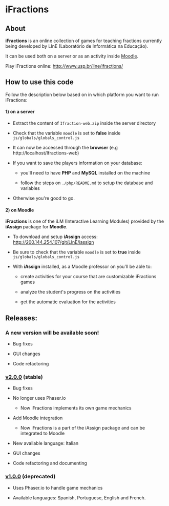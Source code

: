 # iFractions

## About

**iFractions** is an online collection of games for teaching fractions currently being developed by LInE (Laboratório de Informática na Educação).

It can be used both on a server or as an activity inside [Moodle](https://moodle.org/).

Play iFractions online: http://www.usp.br/line/ifractions/

## How to use this code

Follow the description below based on in which platform you want to run iFractions:

#### 1) on a server

* Extract the content of `Ifraction-web.zip` inside the server directory

* Check that the variable `moodle` is set to **false** inside `js/globals/globals_control.js`

* It can now be accessed through the **browser** (e.g http://localhost/Ifractions-web)

* If you want to save the players information on your database:

  * you'll need to have **PHP** and **MySQL** installed on the machine

  * follow the steps on `./php/README.md` to setup the database and variables

* Otherwise you're good to go.

#### 2) on Moodle

**iFractions** is one of the iLM (Interactive Learning Modules) provided by the **iAssign** package for **Moodle**. 

* To download and setup **iAssign** access: http://200.144.254.107/git/LInE/iassign

* Be sure to check that the variable `moodle` is set to **true** inside `js/globals/globals_control.js`

* With **iAssign** installed, as a Moodle professor on you'll be able to:
  
  * create activities for your course that are customizable iFractions games
  
  * analyze the student's progress on the activities

  * get the automatic evaluation for the activities

## Releases:

### A new version will be available soon!

* Bug fixes 

* GUI changes

* Code refactoring

### [v2.0.0](http://200.144.254.107/git/LInE/Ifractions-web/src/release-2.0.0) (stable)

* Bug fixes

* No longer uses Phaser.io

  * Now iFractions implements its own game mechanics

* Add Moodle integration

  * Now iFractions is a part of the iAssign package and can be integrated to Moodle

* New available language: Italian

* GUI changes

* Code refactoring and documenting

### [v1.0.0](http://200.144.254.107/git/LInE/Ifractions-web/src/release-1.0.0) (deprecated)

* Uses Phaser.io to handle game mechanics

* Available languages: Spanish, Portuguese, English and French.
